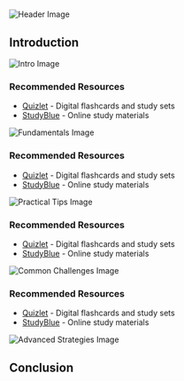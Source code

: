 # 


![Header Image](https://fal.media/files/zebra/zA8vK5dcCvq9Nqf0kQKV1.png)

## Introduction


![Intro Image](https://fal.media/files/lion/uqzhaa5lqAa3Abm210kCf.png)



### Recommended Resources
- [Quizlet](https://quizlet.com/) - Digital flashcards and study sets
- [StudyBlue](https://www.studyblue.com/) - Online study materials


![Fundamentals Image](https://fal.media/files/kangaroo/rj2WQY8vui__wzF2d_mui.png)



### Recommended Resources
- [Quizlet](https://quizlet.com/) - Digital flashcards and study sets
- [StudyBlue](https://www.studyblue.com/) - Online study materials


![Practical Tips Image](https://fal.media/files/panda/_zvKw5l0vGfy-TEFtPpwj.png)



### Recommended Resources
- [Quizlet](https://quizlet.com/) - Digital flashcards and study sets
- [StudyBlue](https://www.studyblue.com/) - Online study materials


![Common Challenges Image](https://fal.media/files/rabbit/SpOSmVCrwRoU8XqPlu-x0.png)



### Recommended Resources
- [Quizlet](https://quizlet.com/) - Digital flashcards and study sets
- [StudyBlue](https://www.studyblue.com/) - Online study materials


![Advanced Strategies Image](https://fal.media/files/panda/ZLrjZNRiF0WtdSM6wBktM.png)

## Conclusion

